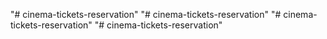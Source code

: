 "# cinema-tickets-reservation" 
"# cinema-tickets-reservation" 
"# cinema-tickets-reservation" 
"# cinema-tickets-reservation" 
